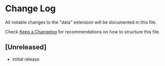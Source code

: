 # Change Log

All notable changes to the "data" extension will be documented in this file.

Check [Keep a Changelog](http://keepachangelog.com/) for recommendations on how to structure this file.

## [Unreleased]

- Initial release
